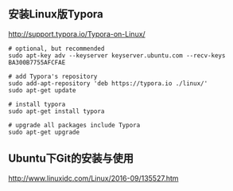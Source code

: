 ## 安装Linux版Typora

http://support.typora.io/Typora-on-Linux/

```
# optional, but recommended
sudo apt-key adv --keyserver keyserver.ubuntu.com --recv-keys BA300B7755AFCFAE

# add Typora's repository
sudo add-apt-repository 'deb https://typora.io ./linux/'
sudo apt-get update

# install typora
sudo apt-get install typora

# upgrade all packages include Typora
sudo apt-get upgrade
```

## Ubuntu下Git的安装与使用

http://www.linuxidc.com/Linux/2016-09/135527.htm